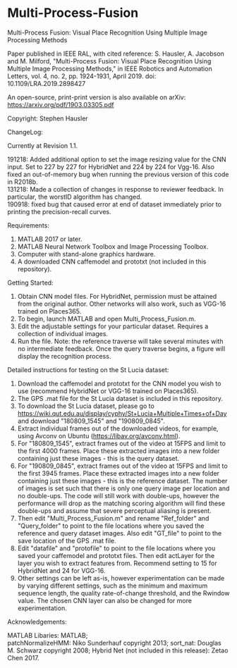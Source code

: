 # Multi-Process-Fusion
Multi-Process Fusion: Visual Place Recognition Using Multiple Image Processing Methods

Paper published in IEEE RAL, with cited reference:
S. Hausler, A. Jacobson and M. Milford, "Multi-Process Fusion: Visual Place Recognition Using Multiple Image Processing Methods," in IEEE Robotics and Automation Letters, vol. 4, no. 2, pp. 1924-1931, April 2019. doi: 10.1109/LRA.2019.2898427

An open-source, print-print version is also available on arXiv:
https://arxiv.org/pdf/1903.03305.pdf

Copyright: Stephen Hausler

ChangeLog:

Currently at Revision 1.1.

191218: Added additional option to set the image resizing value for the CNN input. Set to 227 by 227 for HybridNet and 224 by 224 for Vgg-16. Also fixed an out-of-memory bug when running the previous version of this code in R2018b.  
131218: Made a collection of changes in response to reviewer feedback. In particular, the worstID algorithm has changed.  
190918: fixed bug that caused error at end of dataset immediately prior to printing the precision-recall curves.



Requirements:

1) MATLAB 2017 or later.
2) MATLAB Neural Network Toolbox and Image Processing Toolbox.
3) Computer with stand-alone graphics hardware.
4) A downloaded CNN caffemodel and prototxt (not included in this repository).


Getting Started:

1) Obtain CNN model files. For HybridNet, permission must be attained from the original author. Other networks will also work, such as VGG-16 trained on Places365.
2) To begin, launch MATLAB and open Multi_Process_Fusion.m.
3) Edit the adjustable settings for your particular dataset. Requires a collection of individual images.
4) Run the file. Note: the reference traverse will take several minutes with no intermediate feedback. Once the query traverse begins, a figure will display the recognition process.


Detailed instructions for testing on the St Lucia dataset:

1) Download the caffemodel and prototxt for the CNN model you wish to use (recommend HybridNet or VGG-16 trained on Places365).
2) The GPS .mat file for the St Lucia dataset is included in this repository. 
3) To download the St Lucia dataset, please go to https://wiki.qut.edu.au/display/cyphy/St+Lucia+Multiple+Times+of+Day and download "180809_1545" and "190809_0845". 
4) Extract individual frames out of the downloaded videos, for example, using Avconv on Ubuntu (https://libav.org/avconv.html). 
5) For "180809_1545", extract frames out of the video at 15FPS and limit to the first 4000 frames. Place these extracted images into a new folder containing just these images - this is the query dataset.
6) For "190809_0845", extract frames out of the video at 15FPS and limit to the first 3945 frames. Place these extracted images into a new folder containing just these images - this is the reference dataset. The number of images is set such that there is only one query image per location and no double-ups. The code will still work with double-ups, however the performance will drop as the matching scoring algorithm will find these double-ups and assume that severe perceptual aliasing is present. 
5) Then edit "Multi_Process_Fusion.m" and rename "Ref_folder" and "Query_folder" to point to the file locations where you saved the reference and query dataset images. Also edit "GT_file" to point to the save location of the GPS .mat file.
6) Edit "datafile" and "protofile" to point to the file locations where you saved your caffemodel and prototxt files. Then edit actLayer for the layer you wish to extract features from. Recommend setting to 15 for HybridNet and 24 for VGG-16.
7) Other settings can be left as-is, however experimentation can be made by varying different settings, such as the minimum and maximum sequence length, the quality rate-of-change threshold, and the Rwindow value. The chosen CNN layer can also be changed for more experimentation.


Acknowledgements:

MATLAB Libaries: MATLAB;  
patchNormalizeHMM: Niko Sunderhauf copyright 2013; 
sort_nat: Douglas M. Schwarz copyright 2008;
Hybrid Net (not included in this release): Zetao Chen 2017.

